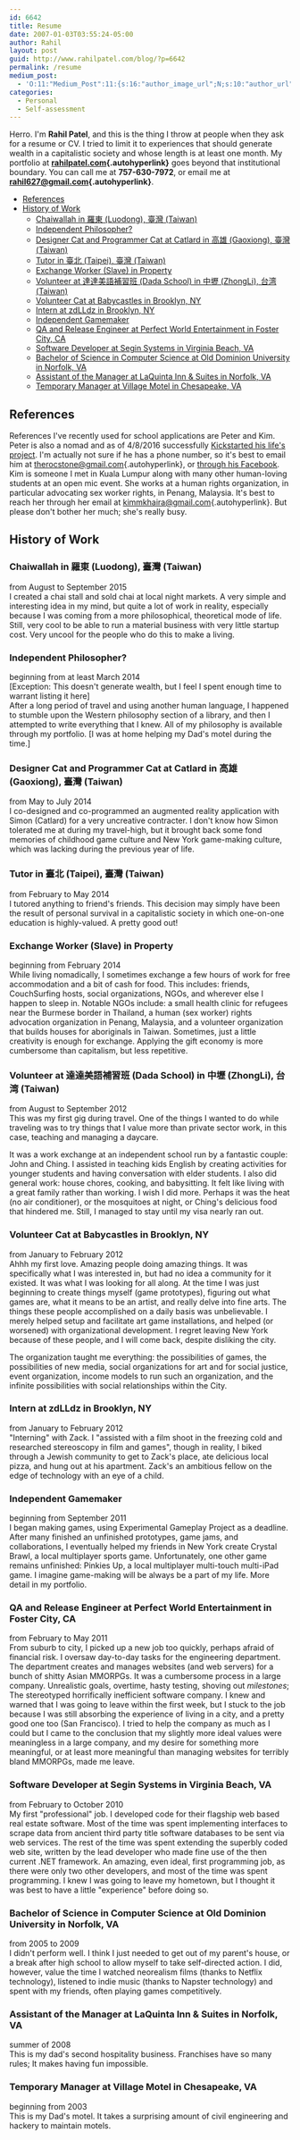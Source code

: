 ```yaml
---
id: 6642
title: Resume
date: 2007-01-03T03:55:24-05:00
author: Rahil
layout: post
guid: http://www.rahilpatel.com/blog/?p=6642
permalink: /resume
medium_post:
  - 'O:11:"Medium_Post":11:{s:16:"author_image_url";N;s:10:"author_url";N;s:11:"byline_name";N;s:12:"byline_email";N;s:10:"cross_link";s:2:"no";s:2:"id";N;s:21:"follower_notification";s:3:"yes";s:7:"license";s:19:"all-rights-reserved";s:14:"publication_id";s:2:"-1";s:6:"status";s:6:"public";s:3:"url";N;}'
categories:
  - Personal
  - Self-assessment
---
```

Herro. I'm **Rahil Patel**, and this is the thing I throw at people when they ask for a resume or CV. I tried to limit it to experiences that should generate wealth in a capitalistic society and whose length is at least one month. My portfolio at **[rahilpatel.com](http://rahilpatel.com){.autohyperlink}** goes beyond that institutional boundary. You can call me at **757-630-7972**, or email me at **<rahil627@gmail.com>{.autohyperlink}**.

<div id="toc_container" class="toc_transparent have_bullets">
  <p class="toc_title">
  </p>
  
  <ul class="toc_list">
    <li>
      <a href="#references">References</a>
    </li>
    <li>
      <a href="#history_of_work">History of Work</a><ul>
        <li>
          <a href="#chaiwallah_in_luodong_taiwan">Chaiwallah in 羅東 (Luodong), 臺灣 (Taiwan)</a>
        </li>
        <li>
          <a href="#independent_philosopher">Independent Philosopher?</a>
        </li>
        <li>
          <a href="#designer_cat_and_programmer_cat_at_catlard_in_gaoxiong_taiwan">Designer Cat and Programmer Cat at Catlard in 高雄 (Gaoxiong), 臺灣 (Taiwan)</a>
        </li>
        <li>
          <a href="#tutor_in_taipei_taiwan">Tutor in 臺北 (Taipei), 臺灣 (Taiwan)</a>
        </li>
        <li>
          <a href="#exchange_worker_slave_in_property">Exchange Worker (Slave) in Property</a>
        </li>
        <li>
          <a href="#volunteer_at_dada_school_in_zhongli_taiwan">Volunteer at 達達美語補習班 (Dada School) in 中壢 (ZhongLi), 台湾 (Taiwan)</a>
        </li>
        <li>
          <a href="#volunteer_cat_at_babycastles_in_brooklyn_ny">Volunteer Cat at Babycastles in Brooklyn, NY</a>
        </li>
        <li>
          <a href="#intern_at_zdlldz_in_brooklyn_ny">Intern at zdLLdz in Brooklyn, NY</a>
        </li>
        <li>
          <a href="#independent_gamemaker">Independent Gamemaker</a>
        </li>
        <li>
          <a href="#qa_and_release_engineer_at_perfect_world_entertainment_in_foster_city_ca">QA and Release Engineer at Perfect World Entertainment in Foster City, CA</a>
        </li>
        <li>
          <a href="#software_developer_at_segin_systems_in_virginia_beach_va">Software Developer at Segin Systems in Virginia Beach, VA</a>
        </li>
        <li>
          <a href="#bachelor_of_science_in_computer_science_at_old_dominion_university_in_norfolk_va">Bachelor of Science in Computer Science at Old Dominion University in Norfolk, VA</a>
        </li>
        <li>
          <a href="#assistant_of_the_manager_at_laquinta_inn_suites_in_norfolk_va">Assistant of the Manager at LaQuinta Inn & Suites in Norfolk, VA</a>
        </li>
        <li>
          <a href="#temporary_manager_at_village_motel_in_chesapeake_va">Temporary Manager at Village Motel in Chesapeake, VA</a>
        </li>
      </ul>
    </li>
  </ul>
</div>

## <span id="references">References</span>

References I've recently used for school applications are Peter and Kim. Peter is also a nomad and as of 4/8/2016 successfully [Kickstarted his life's project](https://www.kickstarter.com/projects/peterpanin/peter-pan-in-the-world?ref=email). I'm actually not sure if he has a phone number, so it's best to email him at <therocstone@gmail.com>{.autohyperlink}, or [through his Facebook](https://m.facebook.com/JuliusCesar). Kim is someone I met in Kuala Lumpur along with many other human-loving students at an open mic event. She works at a human rights organization, in particular advocating sex worker rights, in Penang, Malaysia. It's best to reach her through her email at <kimmkhaira@gmail.com>{.autohyperlink}. But please don't bother her much; she's really busy.

## <span id="history_of_work">History of Work</span>

### <span id="chaiwallah_in_luodong_taiwan">Chaiwallah in 羅東 (Luodong), 臺灣 (Taiwan)</span>

from August to September 2015  
I created a chai stall and sold chai at local night markets. A very simple and interesting idea in my mind, but quite a lot of work in reality, especially because I was coming from a more philosophical, theoretical mode of life. Still, very cool to be able to run a material business with very little startup cost. Very uncool for the people who do this to make a living.

### <span id="independent_philosopher">Independent Philosopher?</span>

beginning from at least March 2014  
[Exception: This doesn't generate wealth, but I feel I spent enough time to warrant listing it here]  
After a long period of travel and using another human language, I happened to stumble upon the Western philosophy section of a library, and then I attempted to write everything that I knew. All of my philosophy is available through my portfolio. [I was at home helping my Dad's motel during the time.]

### <span id="designer_cat_and_programmer_cat_at_catlard_in_gaoxiong_taiwan">Designer Cat and Programmer Cat at Catlard in 高雄 (Gaoxiong), 臺灣 (Taiwan)</span>

from May to July 2014  
I co-designed and co-programmed an augmented reality application with Simon (Catlard) for a very uncreative contracter. I don't know how Simon tolerated me at during my travel-high, but it brought back some fond memories of childhood game culture and New York game-making culture, which was lacking during the previous year of life.

### <span id="tutor_in_taipei_taiwan">Tutor in 臺北 (Taipei), 臺灣 (Taiwan)</span>

from February to May 2014  
I tutored anything to friend's friends. This decision may simply have been the result of personal survival in a capitalistic society in which one-on-one education is highly-valued. A pretty good out!

### <span id="exchange_worker_slave_in_property">Exchange Worker (Slave) in Property</span>

beginning from February 2014  
While living nomadically, I sometimes exchange a few hours of work for free accommodation and a bit of cash for food. This includes: friends, CouchSurfing hosts, social organizations, NGOs, and wherever else I happen to sleep in. Notable NGOs include: a small health clinic for refugees near the Burmese border in Thailand, a human (sex worker) rights advocation organization in Penang, Malaysia, and a volunteer organization that builds houses for aboriginals in Taiwan. Sometimes, just a little creativity is enough for exchange. Applying the gift economy is more cumbersome than capitalism, but less repetitive.

### <span id="volunteer_at_dada_school_in_zhongli_taiwan">Volunteer at 達達美語補習班 (Dada School) in 中壢 (ZhongLi), 台湾 (Taiwan)</span>

from August to September 2012  
This was my first gig during travel. One of the things I wanted to do while traveling was to try things that I value more than private sector work, in this case, teaching and managing a daycare.

It was a work exchange at an independent school run by a fantastic couple: John and Ching. I assisted in teaching kids English by creating activities for younger students and having conversation with elder students. I also did general work: house chores, cooking, and babysitting. It felt like living with a great family rather than working. I wish I did more. Perhaps it was the heat (no air conditioner), or the mosquitoes at night, or Ching's delicious food that hindered me. Still, I managed to stay until my visa nearly ran out.

### <span id="volunteer_cat_at_babycastles_in_brooklyn_ny">Volunteer Cat at Babycastles in Brooklyn, NY</span>

from January to February 2012  
Ahhh my first love. Amazing people doing amazing things. It was specifically what I was interested in, but had no idea a community for it existed. It was what I was looking for all along. At the time I was just beginning to create things myself (game prototypes), figuring out what games are, what it means to be an artist, and really delve into fine arts. The things these people accomplished on a daily basis was unbelievable. I merely helped setup and facilitate art game installations, and helped (or worsened) with organizational development. I regret leaving New York because of these people, and I will come back, despite disliking the city.

The organization taught me everything: the possibilities of games, the possibilities of new media, social organizations for art and for social justice, event organization, income models to run such an organization, and the infinite possibilities with social relationships within the City.

### <span id="intern_at_zdlldz_in_brooklyn_ny">Intern at zdLLdz in Brooklyn, NY</span>

from January to February 2012  
"Interning" with Zack. I "assisted with a film shoot in the freezing cold and researched stereoscopy in film and games", though in reality, I biked through a Jewish community to get to Zack's place, ate delicious local pizza, and hung out at his apartment. Zack's an ambitious fellow on the edge of technology with an eye of a child.

### <span id="independent_gamemaker">Independent Gamemaker</span>

beginning from September 2011  
I began making games, using Experimental Gameplay Project as a deadline. After many finished an unfinished prototypes, game jams, and collaborations, I eventually helped my friends in New York create Crystal Brawl, a local multiplayer sports game. Unfortunately, one other game remains unfinished: Pinkies Up, a local multiplayer multi-touch multi-iPad game. I imagine game-making will be always be a part of my life. More detail in my portfolio.

### <span id="qa_and_release_engineer_at_perfect_world_entertainment_in_foster_city_ca">QA and Release Engineer at Perfect World Entertainment in Foster City, CA</span>

from February to May 2011  
From suburb to city, I picked up a new job too quickly, perhaps afraid of financial risk. I oversaw day-to-day tasks for the engineering department. The department creates and manages websites (and web servers) for a bunch of shitty Asian MMORPGs. It was a cumbersome process in a large company. Unrealistic goals, overtime, hasty testing, shoving out _milestones_; The stereotyped horrifically inefficient software company. I knew and warned that I was going to leave within the first week, but I stuck to the job because I was still absorbing the experience of living in a city, and a pretty good one too (San Francisco). I tried to help the company as much as I could but I came to the conclusion that my slightly more ideal values were meaningless in a large company, and my desire for something more meaningful, or at least more meaningful than managing websites for terribly bland MMORPGs, made me leave.

### <span id="software_developer_at_segin_systems_in_virginia_beach_va">Software Developer at Segin Systems in Virginia Beach, VA</span>

from February to October 2010  
My first "professional" job. I developed code for their flagship web based real estate software. Most of the time was spent implementing interfaces to scrape data from ancient third party title software databases to be sent via web services. The rest of the time was spent extending the superbly coded web site, written by the lead developer who made fine use of the then current .NET framework. An amazing, even ideal, first programming job, as there were only two other developers, and most of the time was spent programming. I knew I was going to leave my hometown, but I thought it was best to have a little "experience" before doing so.

### <span id="bachelor_of_science_in_computer_science_at_old_dominion_university_in_norfolk_va">Bachelor of Science in Computer Science at Old Dominion University in Norfolk, VA</span>

from 2005 to 2009  
I didn't perform well. I think I just needed to get out of my parent's house, or a break after high school to allow myself to take self-directed action. I did, however, value the time I watched neorealism films (thanks to Netflix technology), listened to indie music (thanks to Napster technology) and spent with my friends, often playing games competitively.

### <span id="assistant_of_the_manager_at_laquinta_inn_suites_in_norfolk_va">Assistant of the Manager at LaQuinta Inn & Suites in Norfolk, VA</span>

summer of 2008  
This is my dad's second hospitality business. Franchises have so many rules; It makes having fun impossible.

### <span id="temporary_manager_at_village_motel_in_chesapeake_va">Temporary Manager at Village Motel in Chesapeake, VA</span>

beginning from 2003  
This is my Dad's motel. It takes a surprising amount of civil engineering and hackery to maintain motels.